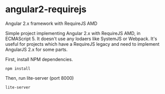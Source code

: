 # angular2-requirejs
Angular 2.x framework with RequireJS AMD

Simple project implementing Angular 2.x with RequireJS AMD, in ECMAScript 5.
It doesn't use any lodaers like SystemJS or Webpack. It's useful for projects which have a RequireJS legacy and need to implement AngularJS 2.x for some parts.

First, install NPM dependencies.
```
npm install
```
Then, run lite-server (port 8000)
```
lite-server
```
